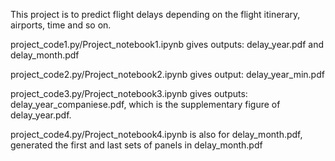 This project is to predict flight delays depending on the flight itinerary, airports, time and so on. 

project_code1.py/Project_notebook1.ipynb gives outputs: delay_year.pdf and delay_month.pdf

project_code2.py/Project_notebook2.ipynb gives output: delay_year_min.pdf

project_code3.py/Project_notebook3.ipynb gives outputs: delay_year_companiese.pdf, which is the supplementary figure of delay_year.pdf.   

project_code4.py/Project_notebook4.ipynb is also for delay_month.pdf, generated the first and last sets of panels in delay_month.pdf
